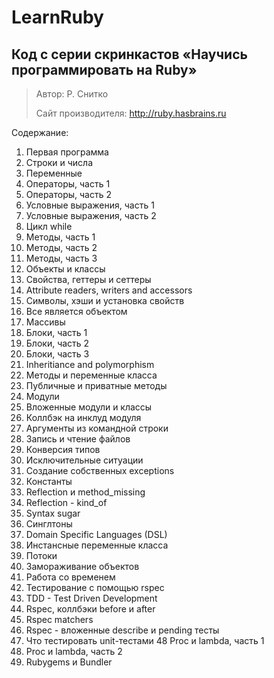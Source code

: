 LearnRuby
=========

Код с серии скринкастов «Научись программировать на Ruby»
-------------
> Автор: Р. Снитко
>
> Сайт производителя: http://ruby.hasbrains.ru

Содержание:
1. Первая программа
2. Строки и числа
3. Переменные
4. Операторы, часть 1
5. Операторы, часть 2
6. Условные выражения, часть 1
7. Условные выражения, часть 2
8. Цикл while
9. Методы, часть 1
10. Методы, часть 2
11. Методы, часть 3
12. Объекты и классы
13. Свойства, геттеры и сеттеры
14. Аttribute readers, writers and accessors
15. Символы, хэши и установка свойств
16. Все является объектом
17. Массивы
18. Блоки, часть 1
19. Блоки, часть 2
20. Блоки, часть 3
21. Inheritiance and polymorphism
22. Методы и переменные класса
23. Публичные и приватные методы
24. Модули
25. Вложенные модули и классы
26. Коллбэк на инклуд модуля
27. Аргументы из командной строки
28. Запись и чтение файлов
29. Конверсия типов
30. Исключительные ситуации
31. Создание собственных exceptions
32. Константы
33. Reflection и method_missing
34. Reflection - kind_of
35. Syntax sugar
36. Синглтоны
37. Domain Specific Languages (DSL)
38. Инстансные переменные класса
39. Потоки
40. Замораживание объектов
41. Работа со временем
42. Тестирование с помощью rspec
43. TDD - Test Driven Development
44. Rspec, коллбэки before и after
45. Rspec matchers
46. Rspec - вложенные describe и pending тесты
47. Что тестировать unit-тестами
48  Proc и lambda, часть 1
49. Proc и lambda, часть 2
50. Rubygems и Bundler
